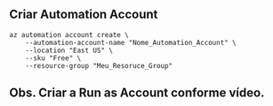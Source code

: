 ## Criar Automation Account
```
az automation account create \
    --automation-account-name "Nome_Automation_Account" \
    --location "East US" \
    --sku "Free" \
    --resource-group "Meu_Resoruce_Group"
 ```
 ## Obs. Criar a Run as Account conforme vídeo.
